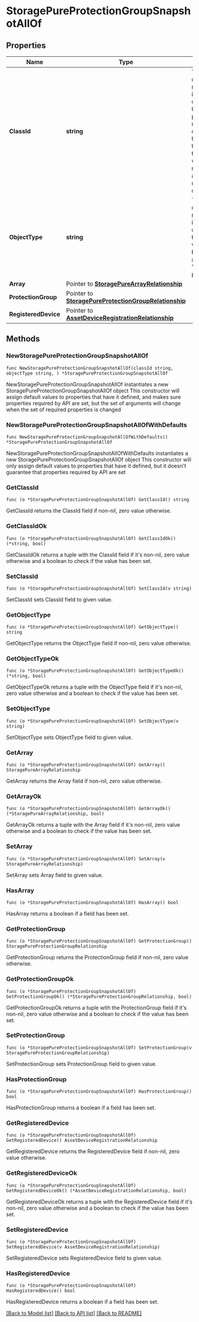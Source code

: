 # StoragePureProtectionGroupSnapshotAllOf

## Properties

Name | Type | Description | Notes
------------ | ------------- | ------------- | -------------
**ClassId** | **string** | The fully-qualified name of the instantiated, concrete type. This property is used as a discriminator to identify the type of the payload when marshaling and unmarshaling data. | [default to "storage.PureProtectionGroupSnapshot"]
**ObjectType** | **string** | The fully-qualified name of the instantiated, concrete type. The value should be the same as the &#39;ClassId&#39; property. | [default to "storage.PureProtectionGroupSnapshot"]
**Array** | Pointer to [**StoragePureArrayRelationship**](StoragePureArrayRelationship.md) |  | [optional] 
**ProtectionGroup** | Pointer to [**StoragePureProtectionGroupRelationship**](StoragePureProtectionGroupRelationship.md) |  | [optional] 
**RegisteredDevice** | Pointer to [**AssetDeviceRegistrationRelationship**](AssetDeviceRegistrationRelationship.md) |  | [optional] 

## Methods

### NewStoragePureProtectionGroupSnapshotAllOf

`func NewStoragePureProtectionGroupSnapshotAllOf(classId string, objectType string, ) *StoragePureProtectionGroupSnapshotAllOf`

NewStoragePureProtectionGroupSnapshotAllOf instantiates a new StoragePureProtectionGroupSnapshotAllOf object
This constructor will assign default values to properties that have it defined,
and makes sure properties required by API are set, but the set of arguments
will change when the set of required properties is changed

### NewStoragePureProtectionGroupSnapshotAllOfWithDefaults

`func NewStoragePureProtectionGroupSnapshotAllOfWithDefaults() *StoragePureProtectionGroupSnapshotAllOf`

NewStoragePureProtectionGroupSnapshotAllOfWithDefaults instantiates a new StoragePureProtectionGroupSnapshotAllOf object
This constructor will only assign default values to properties that have it defined,
but it doesn't guarantee that properties required by API are set

### GetClassId

`func (o *StoragePureProtectionGroupSnapshotAllOf) GetClassId() string`

GetClassId returns the ClassId field if non-nil, zero value otherwise.

### GetClassIdOk

`func (o *StoragePureProtectionGroupSnapshotAllOf) GetClassIdOk() (*string, bool)`

GetClassIdOk returns a tuple with the ClassId field if it's non-nil, zero value otherwise
and a boolean to check if the value has been set.

### SetClassId

`func (o *StoragePureProtectionGroupSnapshotAllOf) SetClassId(v string)`

SetClassId sets ClassId field to given value.


### GetObjectType

`func (o *StoragePureProtectionGroupSnapshotAllOf) GetObjectType() string`

GetObjectType returns the ObjectType field if non-nil, zero value otherwise.

### GetObjectTypeOk

`func (o *StoragePureProtectionGroupSnapshotAllOf) GetObjectTypeOk() (*string, bool)`

GetObjectTypeOk returns a tuple with the ObjectType field if it's non-nil, zero value otherwise
and a boolean to check if the value has been set.

### SetObjectType

`func (o *StoragePureProtectionGroupSnapshotAllOf) SetObjectType(v string)`

SetObjectType sets ObjectType field to given value.


### GetArray

`func (o *StoragePureProtectionGroupSnapshotAllOf) GetArray() StoragePureArrayRelationship`

GetArray returns the Array field if non-nil, zero value otherwise.

### GetArrayOk

`func (o *StoragePureProtectionGroupSnapshotAllOf) GetArrayOk() (*StoragePureArrayRelationship, bool)`

GetArrayOk returns a tuple with the Array field if it's non-nil, zero value otherwise
and a boolean to check if the value has been set.

### SetArray

`func (o *StoragePureProtectionGroupSnapshotAllOf) SetArray(v StoragePureArrayRelationship)`

SetArray sets Array field to given value.

### HasArray

`func (o *StoragePureProtectionGroupSnapshotAllOf) HasArray() bool`

HasArray returns a boolean if a field has been set.

### GetProtectionGroup

`func (o *StoragePureProtectionGroupSnapshotAllOf) GetProtectionGroup() StoragePureProtectionGroupRelationship`

GetProtectionGroup returns the ProtectionGroup field if non-nil, zero value otherwise.

### GetProtectionGroupOk

`func (o *StoragePureProtectionGroupSnapshotAllOf) GetProtectionGroupOk() (*StoragePureProtectionGroupRelationship, bool)`

GetProtectionGroupOk returns a tuple with the ProtectionGroup field if it's non-nil, zero value otherwise
and a boolean to check if the value has been set.

### SetProtectionGroup

`func (o *StoragePureProtectionGroupSnapshotAllOf) SetProtectionGroup(v StoragePureProtectionGroupRelationship)`

SetProtectionGroup sets ProtectionGroup field to given value.

### HasProtectionGroup

`func (o *StoragePureProtectionGroupSnapshotAllOf) HasProtectionGroup() bool`

HasProtectionGroup returns a boolean if a field has been set.

### GetRegisteredDevice

`func (o *StoragePureProtectionGroupSnapshotAllOf) GetRegisteredDevice() AssetDeviceRegistrationRelationship`

GetRegisteredDevice returns the RegisteredDevice field if non-nil, zero value otherwise.

### GetRegisteredDeviceOk

`func (o *StoragePureProtectionGroupSnapshotAllOf) GetRegisteredDeviceOk() (*AssetDeviceRegistrationRelationship, bool)`

GetRegisteredDeviceOk returns a tuple with the RegisteredDevice field if it's non-nil, zero value otherwise
and a boolean to check if the value has been set.

### SetRegisteredDevice

`func (o *StoragePureProtectionGroupSnapshotAllOf) SetRegisteredDevice(v AssetDeviceRegistrationRelationship)`

SetRegisteredDevice sets RegisteredDevice field to given value.

### HasRegisteredDevice

`func (o *StoragePureProtectionGroupSnapshotAllOf) HasRegisteredDevice() bool`

HasRegisteredDevice returns a boolean if a field has been set.


[[Back to Model list]](../README.md#documentation-for-models) [[Back to API list]](../README.md#documentation-for-api-endpoints) [[Back to README]](../README.md)


